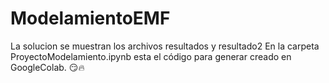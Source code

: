 # ModelamientoEMF

La solucion se muestran  los archivos resultados y resultado2
En la carpeta ProyectoModelamiento.ipynb esta el código para generar creado en GoogleColab. 😏🔥
